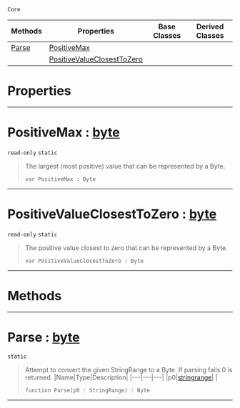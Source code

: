  `Core`

|Methods|Properties|Base Classes|Derived Classes|
|---|---|---|---|
|[ Parse](https://github.com/zeroengineteam/ZeroDocs/blob/master/code_reference/nada_base_types/byte.markdown#parse-zero-engine-docume)|[ PositiveMax](https://github.com/zeroengineteam/ZeroDocs/blob/master/code_reference/nada_base_types/byte.markdown#positivemax-zero-engine)| | |
| |[ PositiveValueClosestToZero](https://github.com/zeroengineteam/ZeroDocs/blob/master/code_reference/nada_base_types/byte.markdown#positivevalueclosesttoze)| | |


 #  Properties


---  
 #  PositiveMax : [byte](https://github.com/zeroengineteam/ZeroDocs/blob/master/code_reference/nada_base_types/byte.markdown)

 `read-only` `static`

> The largest (most positive) value that can be represented by a Byte.
> ``` lang=cpp, name=Nada
> var PositiveMax : Byte


---  
 #  PositiveValueClosestToZero : [byte](https://github.com/zeroengineteam/ZeroDocs/blob/master/code_reference/nada_base_types/byte.markdown)

 `read-only` `static`

> The positive value closest to zero that can be represented by a Byte.
> ``` lang=cpp, name=Nada
> var PositiveValueClosestToZero : Byte


---  
 #  Methods


---  
 #  Parse : [byte](https://github.com/zeroengineteam/ZeroDocs/blob/master/code_reference/nada_base_types/byte.markdown)

 `static`

> Attempt to convert the given StringRange to a Byte. If parsing fails 0 is returned.
> |Name|Type|Description|
> |---|---|---|
> |p0|[stringrange](https://github.com/zeroengineteam/ZeroDocs/blob/master/code_reference/nada_base_types/stringrange.markdown)| |
> ``` lang=cpp, name=Nada
> function Parse(p0 : StringRange) : Byte
> ``` 


---  
 

 
